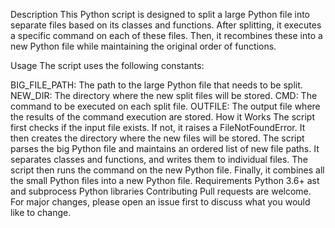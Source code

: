 Description
This Python script is designed to split a large Python file into separate files based on its classes and functions. After splitting, it executes a specific command on each of these files. Then, it recombines these into a new Python file while maintaining the original order of functions.

Usage
The script uses the following constants:

BIG_FILE_PATH: The path to the large Python file that needs to be split.
NEW_DIR: The directory where the new split files will be stored.
CMD: The command to be executed on each split file.
OUTFILE: The output file where the results of the command execution are stored.
How it Works
The script first checks if the input file exists. If not, it raises a FileNotFoundError.
It then creates the directory where the new files will be stored.
The script parses the big Python file and maintains an ordered list of new file paths.
It separates classes and functions, and writes them to individual files.
The script then runs the command on the new Python file.
Finally, it combines all the small Python files into a new Python file.
Requirements
Python 3.6+
ast and subprocess Python libraries
Contributing
Pull requests are welcome. For major changes, please open an issue first to discuss what you would like to change.
